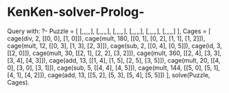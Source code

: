 # KenKen-solver-Prolog-
Query with:
?- Puzzle = [ [_,_,_,_,_,_], [_,_,_,_,_,_], [_,_,_,_,_,_], [_,_,_,_,_,_], [_,_,_,_,_,_], [_,_,_,_,_,_] ],
Cages = [
cage(div, 2, [[0, 0], [1, 0]]),
cage(mult, 180, [[0, 1], [0, 2], [1, 1], [1, 2]]), cage(mult, 12, [[0, 3], [1, 3], [2, 3]]), cage(sub, 2, [[0, 4], [0, 5]]),
cage(id, 3, [[2, 0]]),
cage(mult, 30, [[2, 1], [2, 2], [3, 2]]), cage(mult, 360, [[2, 4], [3, 3], [3, 4], [4, 3]]), cage(add, 13, [[1, 4], [1, 5], [2, 5], [3, 5]]), cage(mult, 20, [[4, 0], [3, 0], [3, 1]]), cage(sub, 5, [[4, 4], [4, 5]]),
cage(mult, 144, [[5, 0], [5, 1], [4, 1], [4, 2]]), cage(add, 13, [[5, 2], [5, 3], [5, 4], [5, 5]])
],
solve(Puzzle, Cages).
